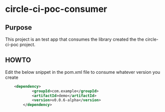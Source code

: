 # circle-ci-poc-consumer

## Purpose
This project is an test app that consumes the library created the the circle-ci-poc project.

## HOWTO
Edit the below snippet in the pom.xml file to consume whatever version you create
```xml
    <dependency>
			<groupId>com.example</groupId>
			<artifactId>demo</artifactId>
			<version>v0.0.6-alpha</version>
		</dependency>
```
